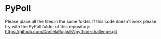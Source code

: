 # PyPoll
Please place all the files in the same folder.
If this code doesn't work please try with the PyPoll folder of this repository: https://github.com/DanielaRojas97/python-challenge.git
